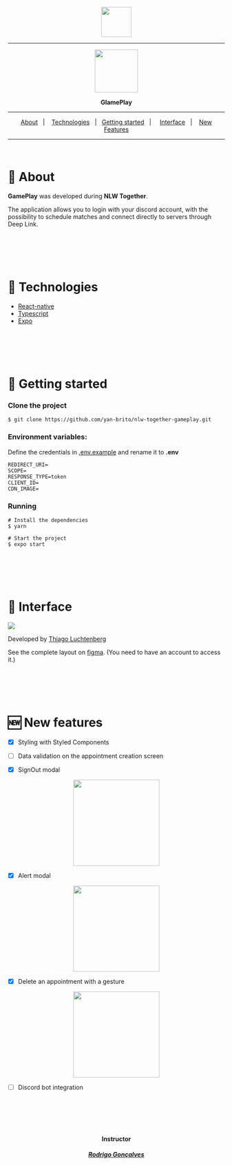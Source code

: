<p align="center"><img src="https://i.ibb.co/p2rQcNW/nlw-logo.png" height="70"/></p>

---


<p align="center"><img src="https://i.ibb.co/rvt0WpW/icon.png" width="100"></p>
<p align="center"><b>GlamePlay</b></p>


---
<p align="center">
    <a href="#-About">About</a>&nbsp;&nbsp;&nbsp;|&nbsp;&nbsp;&nbsp;
    <a href="#-Technologies">Technologies</a>&nbsp;&nbsp;&nbsp;|&nbsp;&nbsp;
    <a href="#-Getting-started">Getting started</a>&nbsp;&nbsp;&nbsp;|&nbsp;&nbsp;&nbsp;&nbsp;
    <a href="#-Interface">Interface</a>&nbsp;&nbsp;&nbsp;|&nbsp;&nbsp;&nbsp;
    <a href="#-New-features">New Features</a>
</p>

---

</br>

# 📍 About

<p><b>GamePlay</b> was developed during <b>NLW Together</b>.</p>
The application allows you to login with your discord account, with the possibility to schedule matches and connect directly to servers through Deep Link.</p>

</br>
</br>
</br>
</br>

# 🧪 Technologies
- [React-native](https://reactnative.dev/)
- [Typescript](https://www.typescriptlang.org/)
- [Expo](https://expo.dev/)

</br>
</br>
</br>
</br>

# 🚀 Getting started

### Clone the project

    $ git clone https://github.com/yan-brito/nlw-together-gameplay.git


### Environment variables: 
Define the credentials in <u>.env.example</u> and rename it to <b>.env</b>
````
REDIRECT_URI=
SCOPE=
RESPONSE_TYPE=token
CLIENT_ID=
CDN_IMAGE=
````
### Running

    # Install the dependencies
    $ yarn

    # Start the project
    $ expo start


</br>
</br>
</br>
</br>

# 🔖 Interface

<p>
    <img src="https://ik.imagekit.io/cnbmdh4b9w/GamePlayFigma_n37WowQc7.png?updatedAt=1626991756128">
</p>

Developed by [Thiago Luchtenberg](https://www.linkedin.com/in/tiagoluchtenberg/?originalSubdomain=br) 

</p>

See the complete layout on [figma](<https://www.figma.com/file/QhTjxPzgnHHn0H2Bs3126c/GamePlay---NLW-Together-(Copy)?node-id=58913%3A83>). (You need to have an account to access it.)

</br>
</br>
</br>
</br>


# 🆕 New features

- [x] Styling with Styled Components

- [ ] Data validation on the appointment creation screen

- [x] SignOut modal

<p align="center">
    <img src="https://imgur.com/rDKijBH.gif" width="200">
</p>


- [x] Alert modal

<p align="center">
    <img src="https://imgur.com/NaluFkM.gif" width="200">
</p>


- [x] Delete an appointment with a gesture

<p align="center">
    <img src="https://i.imgur.com/Dk0vCI5.gif" width="200">
</p>

- [ ] Discord bot integration


</br>
</br>
</br>
</br>



<h4 align="center"> Instructor</h2>

<h5 align="center">

[Rodrigo Gonçalves](https://www.linkedin.com/in/rodrigo-gon%C3%A7alves-santana/)

<h3>